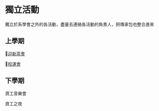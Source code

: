 # 獨立活動

獨立於系學會之外的各活動，盡量去連絡各活動的負責人，把傳承包也整合進來

## 上學期

🍵[迎新茶會](https://drive.google.com/drive/folders/1u1fWONc7AQID6XbnW-RaDvD9oTuK5ihu?usp=sharing)

🦅[校運會](活動紀錄/校運會.md)

## 下學期

資工音樂會

資工之夜
